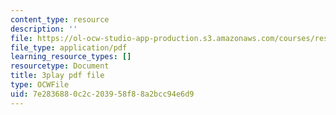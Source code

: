```yaml
---
content_type: resource
description: ''
file: https://ol-ocw-studio-app-production.s3.amazonaws.com/courses/res-9-003-brains-minds-and-machines-summer-course-summer-2015/7e2836880c2c203958f88a2bcc94e6d9_7BAChnLg8Co.pdf
file_type: application/pdf
learning_resource_types: []
resourcetype: Document
title: 3play pdf file
type: OCWFile
uid: 7e283688-0c2c-2039-58f8-8a2bcc94e6d9
---
```

